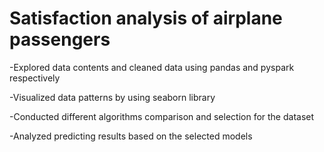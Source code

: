 # Satisfaction analysis of airplane passengers

-Explored data contents and cleaned data using pandas and pyspark respectively

-Visualized data patterns by using seaborn library

-Conducted different algorithms comparison and selection for the dataset

-Analyzed predicting results based on the selected models

